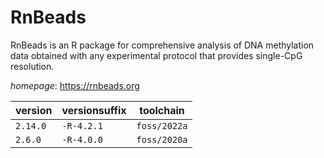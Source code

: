 # RnBeads

RnBeads is an R package for comprehensive analysis of DNA methylation data obtained with any experimental protocol that provides single-CpG resolution.

*homepage*: <https://rnbeads.org>

version | versionsuffix | toolchain
--------|---------------|----------
``2.14.0`` | ``-R-4.2.1`` | ``foss/2022a``
``2.6.0`` | ``-R-4.0.0`` | ``foss/2020a``
